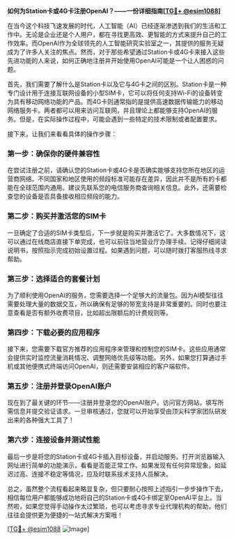**如何为Station卡或4G卡注册OpenAI？——一份详细指南[[TG💪+ @esim1088](https://t.me/s/esim1088)]**

在当今这个科技飞速发展的时代，人工智能（AI）已经逐渐渗透到我们的生活和工作中。无论是企业还是个人用户，都在寻找更高效、更智能的方式来提升自己的工作效率。而OpenAI作为全球领先的人工智能研究实验室之一，其提供的服务无疑成为了许多人关注的焦点。然而，对于那些希望通过Station卡或4G卡来接入这些先进功能的人来说，如何正确地注册并开始使用OpenAI可能是一个让人困惑的问题。

首先，我们需要了解什么是Station卡以及它与4G卡之间的区别。Station卡是一种专门设计用于连接互联网设备的小型SIM卡，它可以将任何支持Wi-Fi的设备转变为具有移动网络功能的产品。而4G卡则通常指的是提供高速数据传输能力的移动网络服务卡。两者都可以用来访问互联网，并且理论上都能够支持OpenAI的服务。但是，在实际操作过程中，可能会遇到一些特定的技术限制或者配置要求。

接下来，让我们来看看具体的操作步骤：

### 第一步：确保你的硬件兼容性

在尝试注册之前，请确认您的Station卡或4G卡是否确实能够支持您所在地区的运营商网络。不同国家和地区使用的频段标准可能存在差异，因此并不是所有的卡都能在全球范围内通用。建议先联系您的电信服务商查询相关信息。此外，还需要检查您的设备是否具备接收相应频段的能力。

### 第二步：购买并激活您的SIM卡

一旦确定了合适的SIM卡类型后，下一步就是购买并激活它了。大多数情况下，这可以通过在线商店直接下单完成，也可以前往当地营业厅办理手续。记得仔细阅读说明书，按照指示完成初始设置过程。如果遇到问题，可以随时拨打客服热线寻求帮助。

### 第三步：选择适合的套餐计划

为了顺利使用OpenAI的服务，您需要选择一个足够大的流量包。因为AI模型往往需要处理大量的数据交互，所以确保有足够的带宽支持是非常重要的。同时也要注意查看是否有额外收费项目，比如超出限额后的计费规则等。

### 第四步：下载必要的应用程序

接下来，您需要下载官方推荐的应用程序来管理和控制您的SIM卡。这些应用通常会提供实时监控流量消耗情况、调整网络优先级等功能。另外，如果您打算通过手机或其他便携式终端访问OpenAI，则还需要安装相应的客户端软件。

### 第五步：注册并登录OpenAI账户

现在到了最关键的环节——注册并登录您的OpenAI账户。访问官方网站，填写所需信息并提交验证请求。一旦审核通过，您就可以开始享受由顶尖科学家团队研发出来的各种强大工具了！

### 第六步：连接设备并测试性能

最后一步是将您的Station卡或4G卡插入目标设备，并启动服务。打开浏览器输入网址进行简单的功能演示，看看是否能正常工作。如果发现有任何异常现象，如延迟过高、连接不稳定等情况，应及时联系技术支持人员解决。

总之，虽然整个流程看起来略显复杂，但只要耐心按照上述指引一步步操作下去，相信每位用户都能够成功地将自己的Station卡或4G卡绑定至OpenAI平台上。当然啦，如果您觉得手动操作太过繁琐，也可以考虑寻求专业代理机构的帮助，他们往往会提供更为便捷的一站式解决方案哦！

[[TG💪+ @esim1088](https://t.me/s/esim1088) ![Image](https://i.postimg.cc/4NQfJmqS/Snipaste-2025-05-13-00-14-12.png)]